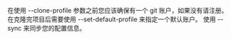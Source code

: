 
  在使用 --clone-profile 参数之前您应该确保有一个 git 账户，如果没有请注册。
  在克隆完项目后需要使用 --set-default-profile 来指定一个默认账户。
  使用 --sync 来同步您的配置信息。
